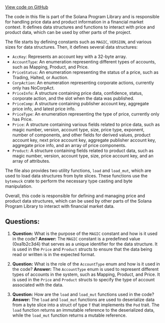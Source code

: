 [View code on GitHub](https://github.com/solana-labs/solana-program-library/token-lending/program/src/pyth.rs)

The code in this file is part of the Solana Program Library and is responsible for handling price data and product information in a financial market context. It defines data structures and functions to interact with price and product data, which can be used by other parts of the project.

The file starts by defining constants such as `MAGIC`, `VERSION`, and various sizes for data structures. Then, it defines several data structures:

- `AccKey`: Represents an account key with a 32-byte array.
- `AccountType`: An enumeration representing different types of accounts, such as Mapping, Product, and Price.
- `PriceStatus`: An enumeration representing the status of a price, such as Trading, Halted, or Auction.
- `CorpAction`: An enumeration representing corporate actions, currently only has NoCorpAct.
- `PriceInfo`: A structure containing price data, confidence, status, corporate action, and the slot when the data was published.
- `PriceComp`: A structure containing publisher account key, aggregate price info, and latest price info.
- `PriceType`: An enumeration representing the type of price, currently only has Price.
- `Price`: A structure containing various fields related to price data, such as magic number, version, account type, size, price type, exponent, number of components, and other fields for derived values, product account key, next price account key, aggregate publisher account key, aggregate price info, and an array of price components.
- `Product`: A structure containing fields related to product data, such as magic number, version, account type, size, price account key, and an array of attributes.

The file also provides two utility functions, `load` and `load_mut`, which are used to load data structures from byte slices. These functions use the `bytemuck` crate to perform the necessary type casting and byte manipulation.

Overall, this code is responsible for defining and managing price and product data structures, which can be used by other parts of the Solana Program Library to interact with financial market data.
## Questions: 
 1. **Question:** What is the purpose of the `MAGIC` constant and how is it used in the code?
   **Answer:** The `MAGIC` constant is a predefined value (0xa1b2c3d4) that serves as a unique identifier for the data structure. It is used in the `Price` and `Product` structs to ensure that the data being read or written is in the expected format.

2. **Question:** What is the role of the `AccountType` enum and how is it used in the code?
   **Answer:** The `AccountType` enum is used to represent different types of accounts in the system, such as Mapping, Product, and Price. It is used in the `Price` and `Product` structs to specify the type of account associated with the data.

3. **Question:** How are the `load` and `load_mut` functions used in the code?
   **Answer:** The `load` and `load_mut` functions are used to deserialize data from a byte slice into a struct of type `T` that implements the `Pod` trait. The `load` function returns an immutable reference to the deserialized data, while the `load_mut` function returns a mutable reference.
